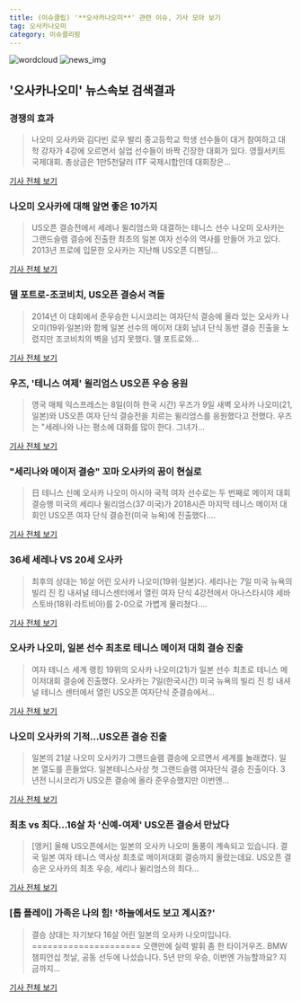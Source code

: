 ```yaml
---
title: (이슈클립) '**오사카나오미**' 관련 이슈, 기사 모아 보기
tag: 오사카나오미
category: 이슈클리핑
---
```

![wordcloud](https://s3.ap-northeast-2.amazonaws.com/lyrics101-wordcloud/2018-09-09-1536441980.png)
![news_img](https://user-images.githubusercontent.com/42597476/44507050-1206f400-a6e4-11e8-8d98-7ffbfebb353f.png)
## **'**오사카나오미**'** 뉴스속보 검색결과
### 경쟁의 효과

>나오미 오사카와 김다빈 로우 발리 중고등학교 학생 선수들이 대거 참여하고 대학 강자가 4강에 오르면서 실업 선수들이 바짝 긴장한 대회가 있다. 영월서키트국제대회. 총상금은 1만5천달러 ITF 국제시합인데 대회장은...

<a href="http://www.tennispeople.kr/news/articleView.html?idxno=9252" target="_blank">기사 전체 보기</a>

### 나오미 오사카에 대해 알면 좋은 10가지

>US오픈 결승전에서 세레나 윌리엄스와 대결하는 테니스 선수 나오미 오사카는 그랜드슬램 결승에 진출한 최초의 일본 여자 선수의 역사를 만들어 가고 있다. 2013년 프로에 입문한 오사카는 지난해 US오픈 디펜딩...

<a href="http://www.tennispeople.kr/news/articleView.html?idxno=9250" target="_blank">기사 전체 보기</a>

### 델 포트로-조코비치, US오픈 결승서 격돌

>2014년 이 대회에서 준우승한 니시코리는 여자단식 결승에 올라 있는 오사카 나오미(19위·일본)와 함께 일본 선수의 메이저 대회 남녀 단식 동반 결승 진출을 노렸지만 조코비치의 벽을 넘지 못했다. 델 포트로와...

<a href="http://sports.khan.co.kr/news/sk_index.html?art_id=201809080952003&sec_id=530101&pt=nv" target="_blank">기사 전체 보기</a>

### 우즈, '테니스 여제' 윌리엄스 US오픈 우승 응원

>영국 매체 익스프레스는 8일(이하 한국 시간) 우즈가 9일 새벽 오사카 나오미(21, 일본)와 US오픈 여자 단식 결승전을 치르는 윌리엄스를 응원했다고 전했다. 우즈는 "세레나와 나는 평소에 대화를 많이 한다. 그녀가...

<a href="http://www.spotvnews.co.kr/?mod=news&act=articleView&idxno=235620" target="_blank">기사 전체 보기</a>

### "세리나와 메이저 결승" 꼬마 오사카의 꿈이 현실로

>日 테니스 신예 오사카 나오미 아시아 국적 여자 선수로는 두 번째로 메이저 대회 결승행 미국의 세리나 윌리엄스(37·미국)가 2018시즌 마지막 테니스 메이저 대회인 US오픈 여자 단식 결승전(미국 뉴욕)에 진출했다....

<a href="http://news.chosun.com/site/data/html_dir/2018/09/08/2018090800047.html?utm_source=naver&utm_medium=original&utm_campaign=news" target="_blank">기사 전체 보기</a>

### 36세 세레나 VS 20세 오사카

>최후의 상대는 16살 어린 오사카 나오미(19위·일본)다. 세리나는 7일 미국 뉴욕의 빌리 진 킹 내셔널 테니스센터에서 열린 여자 단식 4강전에서 아나스타시야 세바스토바(18위·라트비아)를 2-0으로 가볍게 물리쳤다....

<a href="http://www.kookje.co.kr/news2011/asp/newsbody.asp?code=0600&key=20180908.22015002755" target="_blank">기사 전체 보기</a>

### 오사카 나오미, 일본 선수 최초로 테니스 메이저 대회 결승 진출

>여자 테니스 세계 랭킹 19위의 오사카 나오미(21)가 일본 선수 최초로 테니스 메이저대회 결승에 진출했다. 오사카는 7일(한국시간) 미국 뉴욕의 빌리 진 킹 내셔널 테니스 센터에서 열린 US오픈 여자단식 준결승에서...

<a href="http://www.kookje.co.kr/news2011/asp/newsbody.asp?code=0600&key=20180908.99099003013" target="_blank">기사 전체 보기</a>

### 나오미 오사카의 기적...US오픈 결승 진출

>일본의 21살 나오미 오사카가 그랜드슬램 결승에 오르면서 세계를 놀래켰다. 일본 열도를 흔들었다. 일본테니스사상 첫 그랜드슬램 여자단식 결승 진출이다. 3년전 니시코리가 US오픈 결승에 올라 준우승했지만 이번엔...

<a href="http://www.tennispeople.kr/news/articleView.html?idxno=9246" target="_blank">기사 전체 보기</a>

### 최초 vs 최다…16살 차 '신예-여제' US오픈 결승서 만났다

>[앵커] 올해 US오픈에서는 일본의 오사카 나오미 돌풍이 계속되고 있습니다. 결국 일본 여자 테니스 역사상 최초로 메이저대회 결승까지 올랐는데요. US오픈 결승은 오사카의 최초 우승, 세리나 윌리엄스의 최다...

<a href="http://news.jtbc.joins.com/html/910/NB11692910.html" target="_blank">기사 전체 보기</a>

### [톱 플레이] 가족은 나의 힘! '하늘에서도 보고 계시죠?'

>결승 상대는 자기보다 16살 어린 일본의 오사카 나오미입니다. ===================== 오랜만에 실력 발휘 좀 한 타이거우즈. BMW 챔피언십 첫날, 공동 선두에 나섰습니다. 5년 만의 우승, 이번엔 가능할까요? 지금까지...

<a href="http://imnews.imbc.com/replay/2018/nwdesk/article/4811456_22663.html" target="_blank">기사 전체 보기</a>


